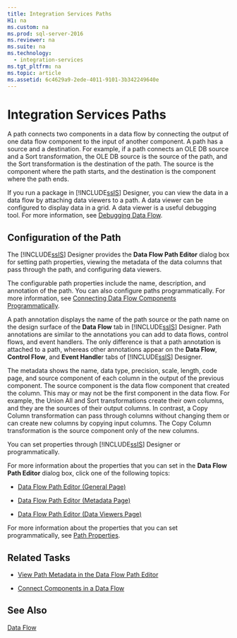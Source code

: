 ```yaml
---
title: Integration Services Paths
H1: na
ms.custom: na
ms.prod: sql-server-2016
ms.reviewer: na
ms.suite: na
ms.technology: 
  - integration-services
ms.tgt_pltfrm: na
ms.topic: article
ms.assetid: 6c4629a9-2ede-4011-9101-3b342249640e
---
```

# Integration Services Paths
  A path connects two components in a data flow by connecting the output of one data flow component to the input of another component. A path has a source and a destination. For example, if a path connects an OLE DB source and a Sort transformation, the OLE DB source is the source of the path, and the Sort transformation is the destination of the path. The source is the component where the path starts, and the destination is the component where the path ends.  
  
 If you run a package in [!INCLUDE[ssIS](../../Token/Other/ssIS_md.md)] Designer, you can view the data in a data flow by attaching data viewers to a path. A data viewer can be configured to display data in a grid. A data viewer is a useful debugging tool. For more information, see [Debugging Data Flow](../../Topics/TopicNameNotContainA/Debugging-Data-Flow.md).  
  
## Configuration of the Path  
 The [!INCLUDE[ssIS](../../Token/Other/ssIS_md.md)] Designer provides the **Data Flow Path Editor** dialog box for setting path properties, viewing the metadata of the data columns that pass through the path, and configuring data viewers.  
  
 The configurable path properties include the name, description, and annotation of the path. You can also configure paths programmatically. For more information, see [Connecting Data Flow Components Programmatically](../Topic/Connecting%20Data%20Flow%20Components%20Programmatically.md).  
  
 A path annotation displays the name of the path source or the path name on the design surface of the **Data Flow** tab in [!INCLUDE[ssIS](../../Token/Other/ssIS_md.md)] Designer. Path annotations are similar to the annotations you can add to data flows, control flows, and event handlers. The only difference is that a path annotation is attached to a path, whereas other annotations appear on the **Data Flow**, **Control Flow**, and **Event Handle**r tabs of [!INCLUDE[ssIS](../../Token/Other/ssIS_md.md)] Designer.  
  
 The metadata shows the name, data type, precision, scale, length, code page, and source component of each column in the output of the previous component. The source component is the data flow component that created the column. This may or may not be the first component in the data flow. For example, the Union All and Sort transformations create their own columns, and they are the sources of their output columns. In contrast, a Copy Column transformation can pass through columns without changing them or can create new columns by copying input columns. The Copy Column transformation is the source component only of the new columns.  
  
 You can set properties through [!INCLUDE[ssIS](../../Token/Other/ssIS_md.md)] Designer or programmatically.  
  
 For more information about the properties that you can set in the **Data Flow Path Editor** dialog box, click one of the following topics:  
  
-   [Data Flow Path Editor &#40;General Page&#41;](../../Topics/TopicNameNotContainA/Data-Flow-Path-Editor--General-Page-.md)  
  
-   [Data Flow Path Editor &#40;Metadata Page&#41;](../../Topics/TopicNameNotContainA/Data-Flow-Path-Editor--Metadata-Page-.md)  
  
-   [Data Flow Path Editor &#40;Data Viewers Page&#41;](../../Topics/TopicNameNotContainA/Data-Flow-Path-Editor--Data-Viewers-Page-.md)  
  
 For more information about the properties that you can set programmatically, see [Path Properties](../../Topics/TopicNameNotContainA/Path-Properties.md).  
  
## Related Tasks  
  
-   [View Path Metadata in the Data Flow Path Editor](../../Topics/TopicNameNotContainA/View-Path-Metadata-in-the-Data-Flow-Path-Editor.md)  
  
-   [Connect Components in a Data Flow](../../Topics/TopicNameContainA/Connect-Components-in-a-Data-Flow.md)  
  
## See Also  
 [Data Flow](../../Topics/TopicNameNotContainA/Data-Flow.md)  
  
  